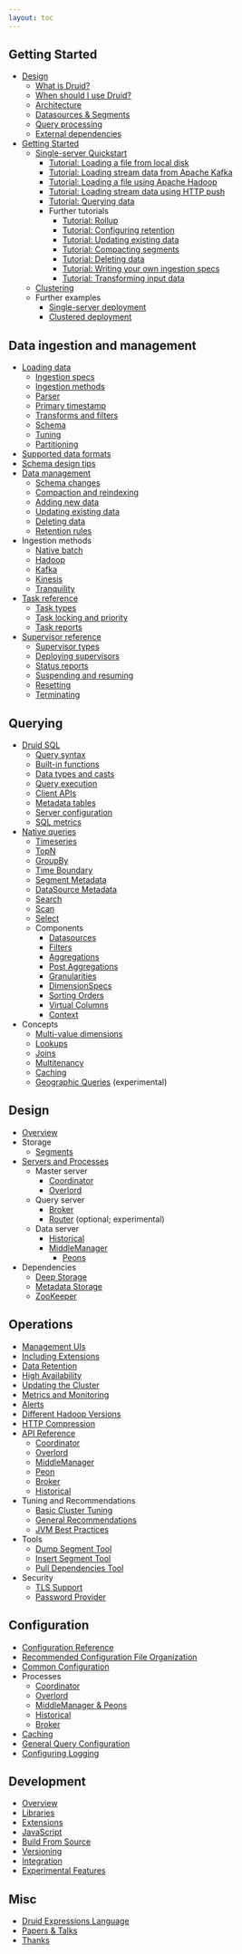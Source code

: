 ```yaml
---
layout: toc
---
```


<!--
  ~ Licensed to the Apache Software Foundation (ASF) under one
  ~ or more contributor license agreements.  See the NOTICE file
  ~ distributed with this work for additional information
  ~ regarding copyright ownership.  The ASF licenses this file
  ~ to you under the Apache License, Version 2.0 (the
  ~ "License"); you may not use this file except in compliance
  ~ with the License.  You may obtain a copy of the License at
  ~
  ~   http://www.apache.org/licenses/LICENSE-2.0
  ~
  ~ Unless required by applicable law or agreed to in writing,
  ~ software distributed under the License is distributed on an
  ~ "AS IS" BASIS, WITHOUT WARRANTIES OR CONDITIONS OF ANY
  ~ KIND, either express or implied.  See the License for the
  ~ specific language governing permissions and limitations
  ~ under the License.
  -->

## Getting Started
  * [Design](/docs/VERSION/design/index.html)
    * [What is Druid?](/docs/VERSION/design/index.html#what-is-druid)
    * [When should I use Druid?](/docs/VERSION/design/index.html#when-to-use-druid)
    * [Architecture](/docs/VERSION/design/index.html#architecture)
    * [Datasources & Segments](/docs/VERSION/design/index.html#datasources-and-segments)
    * [Query processing](/docs/VERSION/design/index.html#query-processing)
    * [External dependencies](/docs/VERSION/design/index.html#external-dependencies)
  * [Getting Started](/docs/VERSION/operations/getting-started.html)
    * [Single-server Quickstart](/docs/VERSION/tutorials/index.html)
      * [Tutorial: Loading a file from local disk](/docs/VERSION/tutorials/tutorial-batch.html)
      * [Tutorial: Loading stream data from Apache Kafka](/docs/VERSION/tutorials/tutorial-kafka.html)
      * [Tutorial: Loading a file using Apache Hadoop](/docs/VERSION/tutorials/tutorial-batch-hadoop.html)
      * [Tutorial: Loading stream data using HTTP push](/docs/VERSION/tutorials/tutorial-tranquility.html)
      * [Tutorial: Querying data](/docs/VERSION/tutorials/tutorial-query.html)
      * Further tutorials
        * [Tutorial: Rollup](/docs/VERSION/tutorials/tutorial-rollup.html)
        * [Tutorial: Configuring retention](/docs/VERSION/tutorials/tutorial-retention.html)
        * [Tutorial: Updating existing data](/docs/VERSION/tutorials/tutorial-update-data.html)
        * [Tutorial: Compacting segments](/docs/VERSION/tutorials/tutorial-compaction.html)
        * [Tutorial: Deleting data](/docs/VERSION/tutorials/tutorial-delete-data.html)
        * [Tutorial: Writing your own ingestion specs](/docs/VERSION/tutorials/tutorial-ingestion-spec.html)
        * [Tutorial: Transforming input data](/docs/VERSION/tutorials/tutorial-transform-spec.html)    
    * [Clustering](/docs/VERSION/tutorials/cluster.html)
    * Further examples
      * [Single-server deployment](/docs/VERSION/operations/single-server.html)
      * [Clustered deployment](/docs/VERSION/tutorials/cluster.html#fresh-deployment)

## Data ingestion and management
  * [Loading data](/docs/VERSION/ingestion-new/index.html)
    * [Ingestion specs](/docs/VERSION/ingestion-new/index.html#spec)
    * [Ingestion methods](/docs/VERSION/ingestion-new/index.html#connect)
    * [Parser](/docs/VERSION/ingestion-new/index.html#parse)
    * [Primary timestamp](/docs/VERSION/ingestion-new/index.html#timestamp)
    * [Transforms and filters](/docs/VERSION/ingestion-new/index.html#transform)
    * [Schema](/docs/VERSION/ingestion-new/index.html#schema)
    * [Tuning](/docs/VERSION/ingestion-new/index.html#tune)
    * [Partitioning](/docs/VERSION/ingestion-new/index.html#partitioning)
  * [Supported data formats](/docs/VERSION/ingestion-new/data-formats.html)
  * [Schema design tips](/docs/VERSION/ingestion-new/schema-design.html)
  * [Data management](/docs/VERSION/ingestion-new/data-management.html)
    * [Schema changes](/docs/VERSION/ingestion-new/data-management.html#schema-changes)
    * [Compaction and reindexing](/docs/VERSION/ingestion-new/data-management.html#reindexing)
    * [Adding new data](/docs/VERSION/ingestion-new/data-management.html#append)
    * [Updating existing data](/docs/VERSION/ingestion-new/data-management.html#updating)
    * [Deleting data](/docs/VERSION/ingestion-new/data-management.html#deleting)
    * [Retention rules](/docs/VERSION/ingestion-new/data-management.html#retention)
  * Ingestion methods
    * [Native batch](/docs/VERSION/ingestion-new/native-batch.html)
    * [Hadoop](/docs/VERSION/ingestion-new/hadoop.html)
    * [Kafka](/docs/VERSION/development/extensions-core/kafka-ingestion.html)
    * [Kinesis](/docs/VERSION/development/extensions-core/kinesis-ingestion.html)
    * [Tranquility](/docs/VERSION/ingestion-new/tranquility.html)
  * [Task reference](/docs/VERSION/ingestion-new/tasks.html)
    * [Task types](/docs/VERSION/ingestion-new/tasks.html#types)
    * [Task locking and priority](/docs/VERSION/ingestion-new/tasks.html#locking)
    * [Task reports](/docs/VERSION/ingestion-new/tasks.html#reports)
  * [Supervisor reference](/docs/VERSION/ingestion-new/supervisors.html)
    * [Supervisor types](/docs/VERSION/ingestion-new/supervisors.html#types)
    * [Deploying supervisors](/docs/VERSION/ingestion-new/supervisors.html#deploy)
    * [Status reports](/docs/VERSION/ingestion-new/supervisors.html#reports)
    * [Suspending and resuming](/docs/VERSION/ingestion-new/supervisors.html#suspend-resume)
    * [Resetting](/docs/VERSION/ingestion-new/supervisors.html#reset)
    * [Terminating](/docs/VERSION/ingestion-new/supervisors.html#terminate)

## Querying
  * [Druid SQL](/docs/VERSION/querying/sql.html)
    * [Query syntax](/docs/VERSION/querying/sql.html#query-syntax)
    * [Built-in functions](/docs/VERSION/querying/sql.html#functions)
    * [Data types and casts](/docs/VERSION/querying/sql.html#types)
    * [Query execution](/docs/VERSION/querying/sql.html#query-syntax)
    * [Client APIs](/docs/VERSION/querying/sql.html#client)
    * [Metadata tables](/docs/VERSION/querying/sql.html#metadata)
    * [Server configuration](/docs/VERSION/querying/sql.html#metadata)
    * [SQL metrics](/docs/VERSION/querying/sql.html#sql-metrics)
  * [Native queries](/docs/VERSION/querying/querying.html)
    * [Timeseries](/docs/VERSION/querying/timeseriesquery.html)
    * [TopN](/docs/VERSION/querying/topnquery.html)
    * [GroupBy](/docs/VERSION/querying/groupbyquery.html)
    * [Time Boundary](/docs/VERSION/querying/timeboundaryquery.html)
    * [Segment Metadata](/docs/VERSION/querying/segmentmetadataquery.html)
    * [DataSource Metadata](/docs/VERSION/querying/datasourcemetadataquery.html)
    * [Search](/docs/VERSION/querying/searchquery.html)
    * [Scan](/docs/VERSION/querying/scan-query.html)
    * [Select](/docs/VERSION/querying/select-query.html)
    * Components
      * [Datasources](/docs/VERSION/querying/datasource.html)
      * [Filters](/docs/VERSION/querying/filters.html)
      * [Aggregations](/docs/VERSION/querying/aggregations.html)
      * [Post Aggregations](/docs/VERSION/querying/post-aggregations.html)
      * [Granularities](/docs/VERSION/querying/granularities.html)
      * [DimensionSpecs](/docs/VERSION/querying/dimensionspecs.html)
      * [Sorting Orders](/docs/VERSION/querying/sorting-orders.html)
      * [Virtual Columns](/docs/VERSION/querying/virtual-columns.html)
      * [Context](/docs/VERSION/querying/query-context.html)
  * Concepts
    * [Multi-value dimensions](/docs/VERSION/querying/multi-value-dimensions.html)
    * [Lookups](/docs/VERSION/querying/lookups.html)
    * [Joins](/docs/VERSION/querying/joins.html)
    * [Multitenancy](/docs/VERSION/querying/multitenancy.html)
    * [Caching](/docs/VERSION/querying/caching.html)
    * [Geographic Queries](/docs/VERSION/development/geo.html) (experimental)

## Design
  * [Overview](/docs/VERSION/design/index.html)
  * Storage
    * [Segments](/docs/VERSION/design/segments.html)
  * [Servers and Processes](/docs/VERSION/design/processes.html)
    * Master server
      * [Coordinator](/docs/VERSION/design/coordinator.html)
      * [Overlord](/docs/VERSION/design/overlord.html)
    * Query server
      * [Broker](/docs/VERSION/design/broker.html)
      * [Router](/docs/VERSION/development/router.html) (optional; experimental)
    * Data server
      * [Historical](/docs/VERSION/design/historical.html)
      * [MiddleManager](/docs/VERSION/design/middlemanager.html)
        * [Peons](/docs/VERSION/design/peons.html)    
  * Dependencies
    * [Deep Storage](/docs/VERSION/dependencies/deep-storage.html)
    * [Metadata Storage](/docs/VERSION/dependencies/metadata-storage.html)
    * [ZooKeeper](/docs/VERSION/dependencies/zookeeper.html)

## Operations
  * [Management UIs](/docs/VERSION/operations/management-uis.html)    
  * [Including Extensions](/docs/VERSION/operations/including-extensions.html)
  * [Data Retention](/docs/VERSION/operations/rule-configuration.html)
  * [High Availability](/docs/VERSION/operations/high-availability.html)
  * [Updating the Cluster](/docs/VERSION/operations/rolling-updates.html)
  * [Metrics and Monitoring](/docs/VERSION/operations/metrics.html)
  * [Alerts](/docs/VERSION/operations/alerts.html)
  * [Different Hadoop Versions](/docs/VERSION/operations/other-hadoop.html)
  * [HTTP Compression](/docs/VERSION/operations/http-compression.html)  
  * [API Reference](/docs/VERSION/operations/api-reference.html)
      * [Coordinator](/docs/VERSION/operations/api-reference.html#coordinator)
      * [Overlord](/docs/VERSION/operations/api-reference.html#overlord)
      * [MiddleManager](/docs/VERSION/operations/api-reference.html#middlemanager)
      * [Peon](/docs/VERSION/operations/api-reference.html#peon)
      * [Broker](/docs/VERSION/operations/api-reference.html#broker)
      * [Historical](/docs/VERSION/operations/api-reference.html#historical)
  * Tuning and Recommendations
    * [Basic Cluster Tuning](/docs/VERSION/operations/basic-cluster-tuning.html)  
    * [General Recommendations](/docs/VERSION/operations/recommendations.html)
    * [JVM Best Practices](/docs/VERSION/configuration/index.html#jvm-configuration-best-practices)        
  * Tools
    * [Dump Segment Tool](/docs/VERSION/operations/dump-segment.html)
    * [Insert Segment Tool](/docs/VERSION/operations/insert-segment-to-db.html)
    * [Pull Dependencies Tool](/docs/VERSION/operations/pull-deps.html)  
  * Security
    * [TLS Support](/docs/VERSION/operations/tls-support.html)
    * [Password Provider](/docs/VERSION/operations/password-provider.html)  

## Configuration
  * [Configuration Reference](/docs/VERSION/configuration/index.html)
  * [Recommended Configuration File Organization](/docs/VERSION/configuration/index.html#recommended-configuration-file-organization)  
  * [Common Configuration](/docs/VERSION/configuration/index.html#common-configurations)
  * Processes
    * [Coordinator](/docs/VERSION/configuration/index.html#coordinator)
    * [Overlord](/docs/VERSION/configuration/index.html#overlord)
    * [MiddleManager & Peons](/docs/VERSION/configuration/index.html#middle-manager-and-peons)    
    * [Historical](/docs/VERSION/configuration/index.html#historical)
    * [Broker](/docs/VERSION/configuration/index.html#broker)
  * [Caching](/docs/VERSION/configuration/index.html#cache-configuration)
  * [General Query Configuration](/docs/VERSION/configuration/index.html#general-query-configuration)
  * [Configuring Logging](/docs/VERSION/configuration/logging.html)

## Development
  * [Overview](/docs/VERSION/development/overview.html)
  * [Libraries](/libraries.html)
  * [Extensions](/docs/VERSION/development/extensions.html)
  * [JavaScript](/docs/VERSION/development/javascript.html)
  * [Build From Source](/docs/VERSION/development/build.html)
  * [Versioning](/docs/VERSION/development/versioning.html)
  * [Integration](/docs/VERSION/development/integrating-druid-with-other-technologies.html)
  * [Experimental Features](/docs/VERSION/development/experimental.html)

## Misc
  * [Druid Expressions Language](/docs/VERSION/misc/math-expr.html)
  * [Papers & Talks](/docs/VERSION/misc/papers-and-talks.html)
  * [Thanks](/thanks.html)
